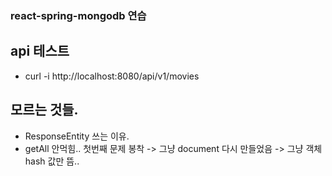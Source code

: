 ### react-spring-mongodb 연습 
## api 테스트 
- curl -i http://localhost:8080/api/v1/movies

## 모르는 것들. 
- ResponseEntity 쓰는 이유. 
- getAll 안먹힘.. 첫번째 문제 봉착 -> 그냥 document 다시 만들었음 -> 그냥 객체 hash 값만 뜸..